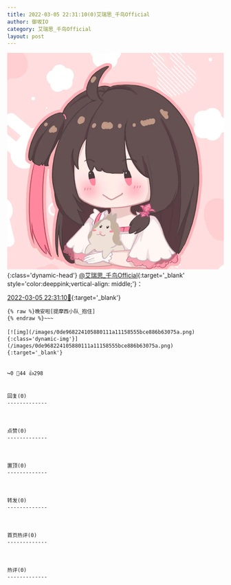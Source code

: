 ```yaml
---
title: 2022-03-05 22:31:10(0)艾瑞思_千鸟Official
author: 御坂IO
category: 艾瑞思_千鸟Official
layout: post
---
```


![img](/images/7e08840c56f251de28bdf766b647bd5fe9a5d50a.jpg){:class='dynamic-head'}
[@艾瑞思_千鸟Official](https://space.bilibili.com/1090010845/dynamic){:target='_blank' style='color:deeppink;vertical-align: middle;'}：

[2022-03-05 22:31:10🔗](https://t.bilibili.com/634161670896222224){:target='_blank'}

~~~
{% raw %}晚安啦[提摩西小队_抱住]
{% endraw %}~~~

[![img](/images/0de968224105880111a11158555bce886b63075a.png){:class='dynamic-img'}](/images/0de968224105880111a11158555bce886b63075a.png){:target='_blank'}


↪️0 💬44 👍298


回复(0)
-------------



点赞(0)
-------------



置顶(0)
-------------



转发(0)
-------------



首页热评(0)
-------------



热评(0)
-------------



